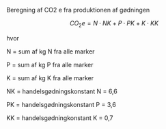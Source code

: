 Beregning af CO2 e fra produktionen af gødningen 

$$ CO_2e = N \cdot NK + P \cdot PK + K \cdot KK $$

hvor 

N = sum af kg N fra alle marker 

P = sum af kg P fra alle marker 

K = sum af kg K fra alle marker 

NK = handelsgødningskonstant N = 6,6

PK = handelsgødningskonstant P = 3,6

KK = handelsgødningkonstant K = 0,7